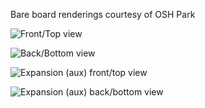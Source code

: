 Bare board renderings courtesy of OSH Park

![Front/Top view](https://644db4de3505c40a0444-327723bce298e3ff5813fb42baeefbaa.ssl.cf1.rackcdn.com/e1a417ab4fbb87cd461d1399afb2a1fa.png)

![Back/Bottom view](https://644db4de3505c40a0444-327723bce298e3ff5813fb42baeefbaa.ssl.cf1.rackcdn.com/1e1dc5f1f434ecba0d4ee5191509fad4.png)

![Expansion (aux) front/top view](https://644db4de3505c40a0444-327723bce298e3ff5813fb42baeefbaa.ssl.cf1.rackcdn.com/a04e1806e76381a5cff47de99779c0a2.png)

![Expansion (aux) back/bottom view](https://644db4de3505c40a0444-327723bce298e3ff5813fb42baeefbaa.ssl.cf1.rackcdn.com/efda2a30d3cff20be76b3391bcb1d3fb.png)

